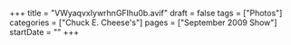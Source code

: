 +++
title = "VWyaqvxIywrhnGFIhu0b.avif"
draft = false
tags = ["Photos"]
categories = ["Chuck E. Cheese's"]
pages = ["September 2009 Show"]
startDate = ""
+++
